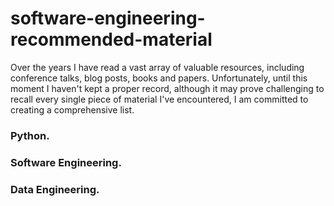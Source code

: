 # software-engineering-recommended-material

Over the years I have read a vast array of valuable resources, including conference talks, blog posts, books and papers. Unfortunately, until this moment I haven't kept a proper record, although it may prove challenging to recall every single piece of material I've encountered, I am committed to creating a comprehensive list.


### Python.

### Software Engineering.

### Data Engineering.
